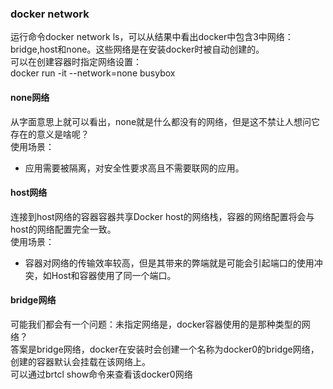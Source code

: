 ### docker network
运行命令docker network ls，可以从结果中看出docker中包含3中网络：bridge,host和none。这些网络是在安装docker时被自动创建的。</br>
可以在创建容器时指定网络设置：</br>
docker run -it --network=none busybox

#### none网络
从字面意思上就可以看出，none就是什么都没有的网络，但是这不禁让人想问它存在的意义是啥呢？</br>
使用场景：
* 应用需要被隔离，对安全性要求高且不需要联网的应用。

#### host网络
连接到host网络的容器容器共享Docker host的网络栈，容器的网络配置将会与host的网络配置完全一致。</br>
使用场景：
* 容器对网络的传输效率较高，但是其带来的弊端就是可能会引起端口的使用冲突，如Host和容器使用了同一个端口。

#### bridge网络
可能我们都会有一个问题：未指定网络是，docker容器使用的是那种类型的网络？</br>
答案是bridge网络，docker在安装时会创建一个名称为docker0的bridge网络，创建的容器默认会挂载在该网络上。</br>
可以通过brtcl show命令来查看该docker0网络</br>

